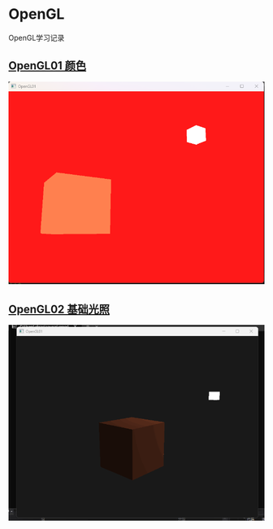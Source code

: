 # OpenGL
OpenGL学习记录
## [OpenGL01 颜色](https://github.com/allekram/OpenGL/tree/9ab724fdfdc72a545f48fc4d30e3cc503c43cce5/OpenGL01)
![image](https://github.com/allekram/OpenGL/blob/adcc4be1eec2a00acb4717044da37d71f62fb7c7/OpenGL01/image.png)

## [OpenGL02 基础光照](https://github.com/allekram/OpenGL/tree/9ab724fdfdc72a545f48fc4d30e3cc503c43cce5/OpenGL02)
![image](https://github.com/allekram/OpenGL/blob/3cc9322d942b0062c53df96e09367f2309e386b1/OpenGL02/02.gif)
